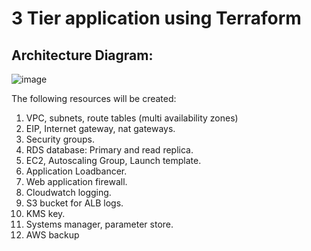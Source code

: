 # 3 Tier application using Terraform

## Architecture Diagram:
![image](https://github.com/gtmnagalla/3tier/assets/85630305/904cf7b8-7271-453c-b24b-2da7c173d3d2)

The following resources will be created:
1. VPC, subnets, route tables (multi availability zones)
2. EIP, Internet gateway, nat gateways.
3. Security groups.
4. RDS database: Primary and read replica.
5. EC2, Autoscaling Group, Launch template.
6. Application Loadbancer.
7. Web application firewall.
8. Cloudwatch logging.
9. S3 bucket for ALB logs.
10. KMS key.
11. Systems manager, parameter store.
12. AWS backup

   
